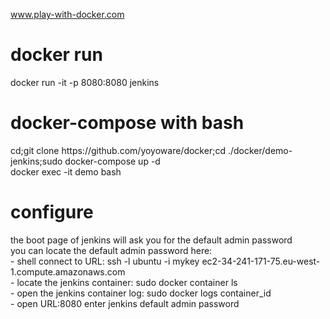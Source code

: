 www.play-with-docker.com<br>
<h1>docker run</h1>docker run -it -p 8080:8080 jenkins<br>
<h1>docker-compose with bash</h1>
cd;git clone https://github.com/yoyoware/docker;cd ./docker/demo-jenkins;sudo docker-compose up -d<br>
docker exec -it demo bash
<h1>configure</h1>
the boot page of jenkins will ask you for the default admin password<br>
you can locate the default admin password here:<br>
- shell connect to URL: ssh -l ubuntu -i mykey ec2-34-241-171-75.eu-west-1.compute.amazonaws.com<br>
- locate the jenkins container: sudo docker container ls<br>
- open the jenkins container log: sudo docker logs container_id<br>
- open URL:8080 enter jenkins default admin password
